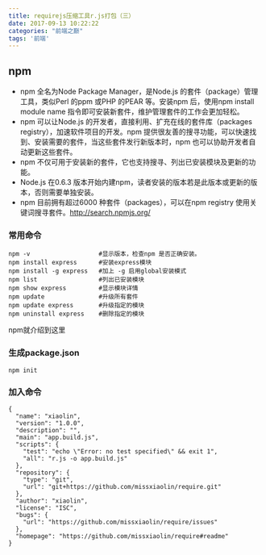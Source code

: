 ```yaml
---
title: requirejs压缩工具r.js打包（三）
date: 2017-09-13 10:22:22
categories: "前端之巅"
tags: '前端'
---
```


## npm

- npm 全名为Node Package Manager，是Node.js 的套件（package）管理工具，类似Perl 的ppm 或PHP 的PEAR 等。安装npm 后，使用npm install module name 指令即可安装新套件，维护管理套件的工作会更加轻松。
- npm 可以让Node.js 的开发者，直接利用、扩充在线的套件库（packages registry），加速软件项目的开发。npm 提供很友善的搜寻功能，可以快速找到、安装需要的套件，当这些套件发行新版本时，npm 也可以协助开发者自动更新这些套件。
- npm 不仅可用于安装新的套件，它也支持搜寻、列出已安装模块及更新的功能。
- Node.js 在0.6.3 版本开始内建npm，读者安装的版本若是此版本或更新的版本，否则需要单独安装。
- npm 目前拥有超过6000 种套件（packages），可以在npm registry 使用关键词搜寻套件。http://search.npmjs.org/

### 常用命令

~~~
npm -v                   #显示版本，检查npm 是否正确安装。
npm install express      #安装express模块
npm install -g express   #加上 -g 启用global安装模式
npm list                 #列出已安装模块
npm show express         #显示模块详情
npm update               #升级所有套件
npm update express       #升级指定的模块
npm uninstall express    #删除指定的模块
~~~

npm就介绍到这里

### 生成package.json

~~~
npm init
~~~

### 加入命令

~~~
{
  "name": "xiaolin",
  "version": "1.0.0",
  "description": "",
  "main": "app.build.js",
  "scripts": {
    "test": "echo \"Error: no test specified\" && exit 1",
    "all": "r.js -o app.build.js"
  },
  "repository": {
    "type": "git",
    "url": "git+https://github.com/missxiaolin/require.git"
  },
  "author": "xiaolin",
  "license": "ISC",
  "bugs": {
    "url": "https://github.com/missxiaolin/require/issues"
  },
  "homepage": "https://github.com/missxiaolin/require#readme"
}

~~~